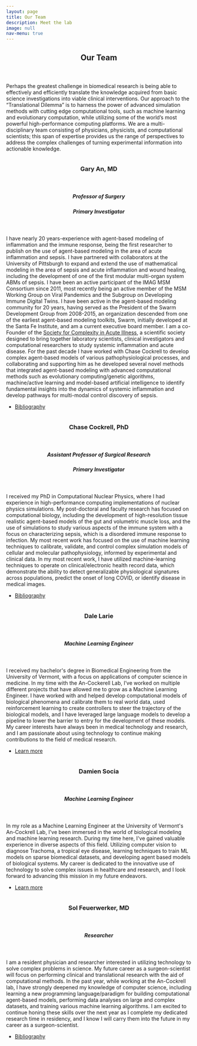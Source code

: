```yaml
---
layout: page
title: Our Team
description: Meet the lab
image: null
nav-menu: true
---
```


<!-- Main -->
<div id="main">

<!-- One -->
<section id="one">
	<div class="inner">
		<header class="major">
			<h2>Our Team</h2>
		</header>
		<p>
			Perhaps the greatest challenge in biomedical research is being able to effectively and efficiently translate the knowledge acquired from basic science investigations into viable clinical interventions. Our approach to the “Translational Dilemma” is to harness the power of advanced simulation methods with cutting edge computational tools, such as machine learning and evolutionary computation, while utilizing some of the world’s most powerful high-performance computing platforms. We are a multi-disciplinary team consisting of physicians, physicists, and computational scientists; this span of expertise provides us the range of perspectives to address the complex challenges of turning experimental information into actionable knowledge. 
</p>
	</div>
</section>

<!-- Two -->
<section id="two" class="spotlights">
	<section id="gary-an">
		<a href="generic.html" class="image">
			<img src="{% link assets/images/gary2.jpg %}" alt="" data-position="center center" />
		</a>
		<div class="content">
			<div class="inner">
				<header class="major">
					<h3>Gary An, MD</h3>
				</header>
				<header>
					<h5>Professor of Surgery</h5>
					<h5>Primary Investigator</h5>
				</header>
				<p>I have nearly 20 years-experience with agent-based modeling of inflammation and the immune response, being the first researcher to publish on the use of agent-based modeling in the area of acute inflammation and sepsis. I have partnered with collaborators at the University of Pittsburgh to expand and extend the use of mathematical modeling in the area of sepsis and acute inflammation and wound healing, including the development of one of the first modular multi-organ system ABMs of sepsis. I have been an active participant of the IMAG MSM Consortium since 2011, most recently being an active member of the MSM Working Group on Viral Pandemics and the Subgroup on Developing Immune Digital Twins. I have been active in the agent-based modeling community for 20 years, having served as the President of the Swarm Development Group from 2008-2015, an organization descended from one of the earliest agent-based modeling toolkits, Swarm, initially developed at the Santa Fe Institute, and am a current executive board member. I am a co-Founder of the <a href="https://scai-med.org/">Society for Complexity in Acute Illness</a>, a scientific society designed to bring together laboratory scientists, clinical investigators and computational researchers to study systemic inflammation and acute disease. For the past decade I have worked with Chase Cockrell to develop complex agent-based models of various pathophysiological processes, and collaborating and supporting him as he developed several novel methods that integrated agent-based modeling with advanced computational methods such as evolutionary computing/genetic algorithms, machine/active learning and model-based artificial intelligence to identify fundamental insights into the dynamics of systemic inflammation and develop pathways for multi-modal control discovery of sepsis. </p>
				<ul class="actions">
					<li><a href="https://www.ncbi.nlm.nih.gov/sites/myncbi/1ZORwWtlp7wA6/bibliography/52429510/public/?sort=date&direction=ascending" class="button">Bibliography</a></li>
				</ul>
				<!-- <ul class="icons">
				{% for key_value in site.socials %}
					{% if key_value[1] %}
						<li>
							<a href="{{ key_value[1] }}" class="icon alt fa-{{ key_value[0] | downcase }}" target="_blank" rel="noopener noreferrer" aria-label="{{ key_value[0] }}">
								<span class="label">{{ key_value[0] }}</span>
							</a>
						</li>
					{% endif %}
				{% endfor %}
			</ul> -->
			</div>
		</div>
	</section>
	<section id="chase-cockrell>
		<a href="generic.html" class="image">
			<img src="{% link assets/images/chase3.jpeg %}" alt="" data-position="top center" />
		</a>
		<div class="content">
			<div class="inner">
				<header class="major">
					<h3>Chase Cockrell, PhD</h3>
				</header>
				<header>
					<h5>Assistant Professor of Surgical Research</h5>
					<h5>Primary Investigator</h5>
				</header>
				<p>I received my PhD in Computational Nuclear Physics, where I had experience in high-performance computing implementations of nuclear physics simulations. My post-doctoral and faculty research has focused on computational biology, including the development of high-resolution tissue realistic agent-based models of the gut and volumetric muscle loss, and the use of simulations to study various aspects of the immune system with a focus on characterizing sepsis, which is a disordered immune response to infection. My most recent work has focused on the use of machine learning techniques to calibrate, validate, and control complex simulation models of cellular and molecular pathophysiology, informed by experimental and clinical data.  In my most recent work, I have utilized machine-learning techniques to operate on clinical/electronic health record data, which demonstrate the ability to detect generalizable physiological signatures across populations, predict the onset of long COVID, or identify disease in medical images.</p>
				<ul class="actions">
					<li><a href="https://www.ncbi.nlm.nih.gov/myncbi/robert.cockrell.1/bibliography/public/" class="button">Bibliography</a></li>
				</ul>
			</div>
		</div>
	</section>
	<section id="dale-larie">
		<a href="generic.html" class="image">
			<img src="{% link assets/images/dale.jpg %}" alt="" data-position="25% 25%" />
		</a>
		<div class="content">
			<div class="inner">
				<header class="major">
					<h3>Dale Larie</h3>
				</header>
				<header>
					<h5>Machine Learning Engineer</h5>
				</header>
				<p>I received my bachelor's degree in Biomedical Engineering from the University of Vermont, with a focus on applications of computer science in medicine. In my time with the An-Cockerell Lab, I’ve worked on multiple different projects that have allowed me to grow as a Machine Learning Engineer. I have worked with and helped develop computational models of biological phenomena and calibrate them to real world data, used reinforcement learning to create controllers to steer the trajectory of the biological models, and I have leveraged large language models to develop a pipeline to lower the barrier to entry for the development of these models. My career interests have always been in medical technology and research, and I am passionate about using technology to continue making contributions to the field of medical research.</p>
				<ul class="actions">
					<li><a href="generic.html" class="button">Learn more</a></li>
				</ul>
			</div>
		</div>
	</section>
	<section id="damien-socia">
		<a href="generic.html" class="image">
			<img src="{% link assets/images/damien2.jpg %}" alt="" data-position="25% 25%" />
		</a>
		<div class="content">
			<div class="inner">
				<header class="major">
					<h3>Damien Socia</h3>
				</header>
				<header>
					<h5>Machine Learning Engineer</h5>
				</header>
				<p>In my role as a Machine Learning Engineer at the University of Vermont's An-Cockrell Lab, I've been immersed in the world of biological modeling and machine learning research. During my time here, I've gained valuable experience in diverse aspects of this field. Utilizing computer vision to diagnose Trachoma, a tropical eye disease, learning techniques to train ML models on sparse biomedical datasets, and developing agent based models of biological systems. My career is dedicated to the innovative use of technology to solve complex issues in healthcare and research, and I look forward to advancing this mission in my future endeavors.</p>
				<ul class="actions">
					<li><a href="generic.html" class="button">Learn more</a></li>
				</ul>
			</div>
		</div>
	</section>
	<section id="sol-feuerwerker">
		<a href="generic.html" class="image">
			<img src="{% link assets/images/sol.png %}" alt="" data-position="25% 25%" />
		</a>
		<div class="content">
			<div class="inner">
				<header class="major">
					<h3>Sol Feuerwerker, MD</h3>
				</header>
				<header>
					<h5>Researcher</h5>
				</header>
				<p>I am a resident physician and researcher interested in utilizing technology to solve complex problems in science. My future career as a surgeon-scientist will focus on performing clinical and translational research with the aid of computational methods. In the past year, while working at the An-Cockrell lab, I have strongly deepened my knowledge of computer science, including learning a new programming language/paradigm for building computational agent-based models, performing data analyses on large and complex datasets, and training various machine learning algorithms. I am excited to continue honing these skills over the next year as I complete my dedicated research time in residency, and I know I will carry them into the future in my career as a surgeon-scientist. </p>
				<ul class="actions">
					<li><a href="https://www.ncbi.nlm.nih.gov/myncbi/1nmLYJmYR8aoEh/bibliography/public/" class="button">Bibliography</a></li>
				</ul>
			</div>
		</div>
	</section>
</section>
</div>
